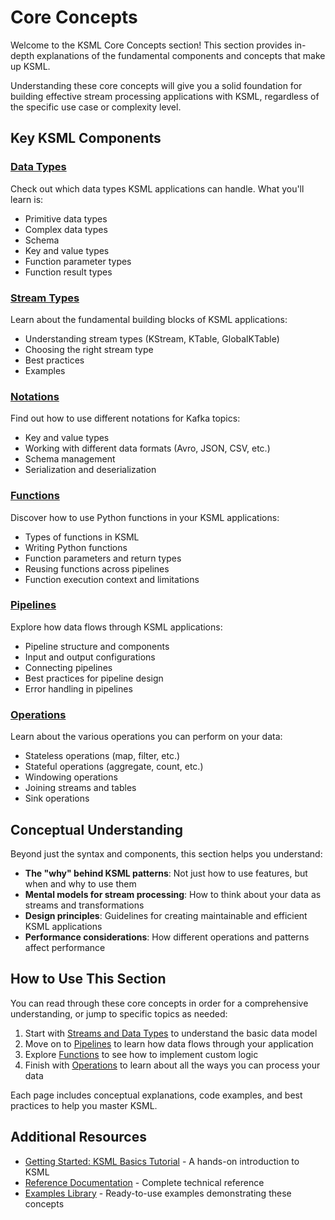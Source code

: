 # Core Concepts

Welcome to the KSML Core Concepts section! This section provides in-depth explanations of the fundamental components and concepts that make up KSML.

Understanding these core concepts will give you a solid foundation for building effective stream processing applications with KSML, regardless of the specific use case or complexity level.

## Key KSML Components

### [ Data Types ](../reference/data-types-reference.md)

Check out which data types KSML applications can handle. What you'll learn is:

- Primitive data types
- Complex data types
- Schema 
- Key and value types
- Function parameter types
- Function result types

### [Stream Types](../reference/stream-types-reference.md)

Learn about the fundamental building blocks of KSML applications:

- Understanding stream types (KStream, KTable, GlobalKTable)
- Choosing the right stream type
- Best practices
- Examples

### [Notations](../reference/notations-reference.md)

Find out how to use different notations for Kafka topics:

- Key and value types
- Working with different data formats (Avro, JSON, CSV, etc.)
- Schema management
- Serialization and deserialization

### [Functions](functions.md)

Discover how to use Python functions in your KSML applications:

- Types of functions in KSML
- Writing Python functions
- Function parameters and return types
- Reusing functions across pipelines
- Function execution context and limitations

### [Pipelines](pipelines.md)

Explore how data flows through KSML applications:

- Pipeline structure and components
- Input and output configurations
- Connecting pipelines
- Best practices for pipeline design
- Error handling in pipelines

### [Operations](operations.md)

Learn about the various operations you can perform on your data:

- Stateless operations (map, filter, etc.)
- Stateful operations (aggregate, count, etc.)
- Windowing operations
- Joining streams and tables
- Sink operations

## Conceptual Understanding

Beyond just the syntax and components, this section helps you understand:

- **The "why" behind KSML patterns**: Not just how to use features, but when and why to use them
- **Mental models for stream processing**: How to think about your data as streams and transformations
- **Design principles**: Guidelines for creating maintainable and efficient KSML applications
- **Performance considerations**: How different operations and patterns affect performance

## How to Use This Section

You can read through these core concepts in order for a comprehensive understanding, or jump to specific topics as needed:

1. Start with [Streams and Data Types](../reference/stream-types-reference.md) to understand the basic data model
2. Move on to [Pipelines](pipelines.md) to learn how data flows through your application
3. Explore [Functions](functions.md) to see how to implement custom logic
4. Finish with [Operations](operations.md) to learn about all the ways you can process your data

Each page includes conceptual explanations, code examples, and best practices to help you master KSML.

## Additional Resources

- [Getting Started: KSML Basics Tutorial](../tutorials/getting-started/basics-tutorial.md) - A hands-on introduction to KSML
- [Reference Documentation](../reference/language-reference.md) - Complete technical reference
- [Examples Library](../resources/examples-library.md) - Ready-to-use examples demonstrating these concepts
